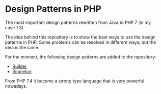 # Design Patterns in PHP
The most important design patterns rewritten from Java to PHP 7 (in my case 7.3).

The idea behind this repository is to show the best ways to use the design patterns in PHP. Some problems can be resolved in different ways, but the idea is the same. 

For the moment, the following design patterns are added to the repository:
* [Builder](https://github.com/bulbulica2/designpatternsphp/tree/master/Builder)
* [Singleton](https://github.com/bulbulica2/designpatternsphp/tree/master/Singleton)

From PHP 7.4 it became a strong type language that is very powerful nowadays.

